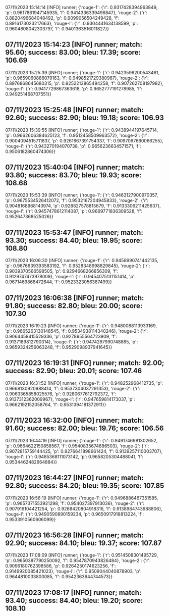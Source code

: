07/11/2023 15:14:14  [INFO] runner; {'rouge-1': {'r': 0.9317428394963849, 'p': 0.9617861947145935, 'f': 0.9414336339496847}, 'rouge-2': {'r': 0.8820496684048492, 'p': 0.9099056504249428, 'f': 0.8916173023217663}, 'rouge-l': {'r': 0.9304441634138599, 'p': 0.9604808042303797, 'f': 0.9401363516011827}}
## 07/11/2023 15:14:23  [INFO] runner; match: 95.60; success: 83.00; bleu: 17.39; score: 106.69

07/11/2023 15:25:39  [INFO] runner; {'rouge-1': {'r': 0.9423596200543461, 'p': 0.9659060886079163, 'f': 0.9498521729380967}, 'rouge-2': {'r': 0.8976868645680315, 'p': 0.9252213865494258, 'f': 0.907262708197982}, 'rouge-l': {'r': 0.9417729867363618, 'p': 0.9652777191278985, 'f': 0.949251468707551}}
## 07/11/2023 15:25:48  [INFO] runner; match: 92.60; success: 82.90; bleu: 19.18; score: 106.93

07/11/2023 15:39:55  [INFO] runner; {'rouge-1': {'r': 0.9438944197645714, 'p': 0.9662606384625123, 'f': 0.9512458509963572}, 'rouge-2': {'r': 0.9004094515711837, 'p': 0.9261667391754337, 'f': 0.9097067660066255}, 'rouge-l': {'r': 0.943270194070738, 'p': 0.9656236634571571, 'f': 0.9506182860474306}}
## 07/11/2023 15:40:04  [INFO] runner; match: 93.80; success: 83.70; bleu: 19.93; score: 108.68

07/11/2023 15:53:39  [INFO] runner; {'rouge-1': {'r': 0.9463127900970357, 'p': 0.9675534526412072, 'f': 0.9532167204945833}, 'rouge-2': {'r': 0.9048168968143974, 'p': 0.928827578815679, 'f': 0.9133306211425637}, 'rouge-l': {'r': 0.9457478612114087, 'p': 0.9669771836309528, 'f': 0.952647368525026}}
## 07/11/2023 15:53:47  [INFO] runner; match: 93.30; success: 84.40; bleu: 19.95; score: 108.80

07/11/2023 16:06:30  [INFO] runner; {'rouge-1': {'r': 0.9458990741442135, 'p': 0.9676639393583192, 'f': 0.9528348998829845}, 'rouge-2': {'r': 0.9039370566598505, 'p': 0.9294668266856309, 'f': 0.9129747473978009}, 'rouge-l': {'r': 0.9454075131151414, 'p': 0.9671469868472644, 'f': 0.9523323056387499}}
## 07/11/2023 16:06:38  [INFO] runner; match: 91.80; success: 82.80; bleu: 20.00; score: 107.30

07/11/2023 16:19:23  [INFO] runner; {'rouge-1': {'r': 0.9480088113933169, 'p': 0.9665263130148545, 'f': 0.9534938114340246}, 'rouge-2': {'r': 0.9064458415529336, 'p': 0.9278955564723909, 'f': 0.9137189812790314}, 'rouge-l': {'r': 0.9474287990748885, 'p': 0.9659324256063248, 'f': 0.9529098937941645}}
## 07/11/2023 16:19:31  [INFO] runner; match: 92.00; success: 82.90; bleu: 20.01; score: 107.46

07/11/2023 16:31:52  [INFO] runner; {'rouge-1': {'r': 0.948252968412735, 'p': 0.9668130920988414, 'f': 0.9537304037291353}, 'rouge-2': {'r': 0.9063365858025576, 'p': 0.9280677612792372, 'f': 0.9137312362009967}, 'rouge-l': {'r': 0.947659814173037, 'p': 0.9662192152058764, 'f': 0.9531394181372911}}
## 07/11/2023 16:32:00  [INFO] runner; match: 91.60; success: 82.00; bleu: 19.76; score: 106.56

07/11/2023 16:44:19  [INFO] runner; {'rouge-1': {'r': 0.9491746981302652, 'p': 0.9664622150858567, 'f': 0.9540835674886503}, 'rouge-2': {'r': 0.9072815759144425, 'p': 0.9276641898661424, 'f': 0.9139257110003707}, 'rouge-l': {'r': 0.9485368111073142, 'p': 0.9658205304488041, 'f': 0.9534462482664884}}
## 07/11/2023 16:44:27  [INFO] runner; match: 92.80; success: 84.20; bleu: 19.35; score: 107.85

07/11/2023 16:56:19  [INFO] runner; {'rouge-1': {'r': 0.9496886467351585, 'p': 0.9657371553921298, 'f': 0.954027397913036}, 'rouge-2': {'r': 0.907916104421254, 'p': 0.9268420804918316, 'f': 0.9138984743988806}, 'rouge-l': {'r': 0.9490590890159234, 'p': 0.9650917918813224, 'f': 0.9533910560606099}}
## 07/11/2023 16:56:28  [INFO] runner; match: 92.90; success: 84.10; bleu: 19.37; score: 107.87

07/11/2023 17:08:09  [INFO] runner; {'rouge-1': {'r': 0.9514508301495729, 'p': 0.9650387790250092, 'f': 0.9547870943826484}, 'rouge-2': {'r': 0.9096180762398586, 'p': 0.9264250174623256, 'f': 0.9146920085421023}, 'rouge-l': {'r': 0.9509044040878903, 'p': 0.9644810033800085, 'f': 0.9542363644744573}}

## 07/11/2023 17:08:17  [INFO] runner; match: 93.40; success: 84.40; bleu: 19.20; score: 108.10